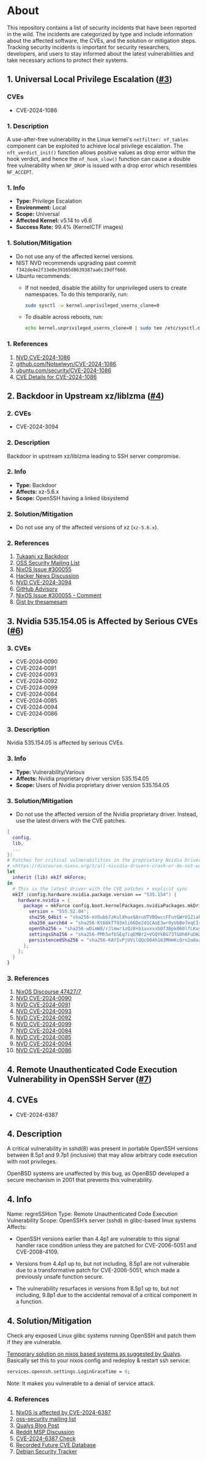 # About

This repository contains a list of security incidents that have been reported in the wild. The incidents are categorized by type and include information about the affected software, the CVEs, and the solution or mitigation steps. Tracking security incidents is important for security researchers, developers, and users to stay informed about the latest vulnerabilities and take necessary actions to protect their systems.

## 1. Universal Local Privilege Escalation ([#3](https://github.com/TanvirOnGH/nixos-config/issues/3))

### CVEs

- CVE-2024-1086

### 1. Description

A use-after-free vulnerability in the Linux kernel's `netfilter: nf_tables` component can be exploited to achieve local privilege escalation. The `nft_verdict_init()` function allows positive values as drop error within the hook verdict, and hence the `nf_hook_slow()` function can cause a double free vulnerability when `NF_DROP` is issued with a drop error which resembles `NF_ACCEPT`.

### 1. Info

- **Type:** Privilege Escalation
- **Environment:** Local
- **Scope:** Universal
- **Affected Kernel:** v5.14 to v6.6
- **Success Rate:** 99.4% (KernelCTF images)

### 1. Solution/Mitigation

- Do not use any of the affected kernel versions.
- NIST NVD recommends upgrading past commit `f342de4e2f33e0e39165d8639387aa6c19dff660`.
- Ubuntu recommends:
  - If not needed, disable the ability for unprivileged users to create namespaces. To do this temporarily, run:

    ```sh
    sudo sysctl -w kernel.unprivileged_userns_clone=0
    ```

  - To disable across reboots, run:

    ```sh
    echo kernel.unprivileged_userns_clone=0 | sudo tee /etc/sysctl.d/99-disable-unpriv-userns.conf
    ```

### 1. References

1. [NVD CVE-2024-1086](https://nvd.nist.gov/vuln/detail/CVE-2024-1086)
2. [github.com/Notselwyn/CVE-2024-1086](https://github.com/Notselwyn/CVE-2024-1086)
3. [ubuntu.com/security/CVE-2024-1086](https://ubuntu.com/security/CVE-2024-1086)
4. [CVE Details for CVE-2024-1086](https://www.cvedetails.com/cve/CVE-2024-1086/)

## 2. Backdoor in Upstream xz/liblzma ([#4](https://github.com/TanvirOnGH/nixos-config/issues/4))

### 2. CVEs

- CVE-2024-3094

### 2. Description

Backdoor in upstream xz/liblzma leading to SSH server compromise.

### 2. Info

- **Type:** Backdoor
- **Affects:** xz-5.6.x
- **Scope:** OpenSSH having a linked libsystemd

### 2. Solution/Mitigation

- Do not use any of the affected versions of xz (`xz-5.6.x`).

### 2. References

1. [Tukaani xz Backdoor](https://tukaani.org/xz-backdoor/)
2. [OSS Security Mailing List](https://www.openwall.com/lists/oss-security/2024/03/29/4)
3. [NixOS Issue #300055](https://github.com/NixOS/nixpkgs/issues/300055)
4. [Hacker News Discussion](https://news.ycombinator.com/item?id=39865810)
5. [NVD CVE-2024-3094](https://nvd.nist.gov/vuln/detail/CVE-2024-3094)
6. [GitHub Advisory](https://github.com/advisories/GHSA-rxwq-x6h5-x525)
7. [NixOS Issue #300055 - Comment](https://github.com/NixOS/nixpkgs/issues/300055#issuecomment-2027690942)
8. [Gist by thesamesam](https://gist.github.com/thesamesam/223949d5a074ebc3dce9ee78baad9e27)

## 3. Nvidia 535.154.05 is Affected by Serious CVEs ([#6](https://github.com/TanvirOnGH/nixos-config/issues/6))

### 3. CVEs

- CVE‑2024‑0090
- CVE‑2024‑0091
- CVE‑2024‑0093
- CVE‑2024‑0092
- CVE‑2024‑0099
- CVE‑2024‑0084
- CVE‑2024‑0085
- CVE‑2024‑0094
- CVE‑2024‑0086

### 3. Description

Nvidia 535.154.05 is affected by serious CVEs.

### 3. Info

- **Type:** Vulnerability/Various
- **Affects:** Nvidia proprietary driver version 535.154.05
- **Scope:** Users of Nvidia proprietary driver version 535.154.05

### 3. Solution/Mitigation

- Do not use the affected version of the Nvidia proprietary driver. Instead, use the latest drivers with the CVE patches.

```nix
{
  config,
  lib,
  ...
}:
# Patches for critical vulnerabilities in the proprietary Nvidia Driver version 535.154
# <https://discourse.nixos.org/t/all-nividia-drivers-crash-or-do-not-work/47427/7>
let
  inherit (lib) mkIf mkForce;
in
  # This is the latest driver with the CVE patches + explicit sync
  mkIf (config.hardware.nvidia.package.version == "535.154") {
    hardware.nvidia = {
      package = mkForce config.boot.kernelPackages.nvidiaPackages.mkDriver {
        version = "555.52.04";
        sha256_64bit = "sha256-nVOubb7zKulXhux9AruUTVBQwccFFuYGWrU1ZiakRAI=";
        sha256_aarch64 = "sha256-Kt60kTTO3mli66De2d1CAoE3wr0yUbBe7eqCIrYHcWk=";
        openSha256 = "sha256-wDimW8/rJlmwr1zQz8+b1uvxxxbOf3Bpk060lfLKuy0=";
        settingsSha256 = "sha256-PMh5efbSEq7iqEMBr2+VGQYkBG73TGUh6FuDHZhmwHk=";
        persistencedSha256 = "sha256-KAYIvPjUVilQQcD04h163MHmKcQrn2a8oaXujL2Bxro=";
      };
    };
  }
}
```

### 3. References

1. [NixOS Discourse 47427/7](https://discourse.nixos.org/t/all-nividia-drivers-crash-or-do-not-work/47427/7)
2. [NVD CVE-2024-0090](https://nvd.nist.gov/vuln/detail/CVE-2024-0090)
3. [NVD CVE-2024-0091](https://nvd.nist.gov/vuln/detail/CVE-2024-0091)
4. [NVD CVE-2024-0093](https://nvd.nist.gov/vuln/detail/CVE-2024-0093)
5. [NVD CVE-2024-0092](https://nvd.nist.gov/vuln/detail/CVE-2024-0092)
6. [NVD CVE-2024-0099](https://nvd.nist.gov/vuln/detail/CVE-2024-0099)
7. [NVD CVE-2024-0084](https://nvd.nist.gov/vuln/detail/CVE-2024-0084)
8. [NVD CVE-2024-0085](https://nvd.nist.gov/vuln/detail/CVE-2024-0085)
9. [NVD CVE-2024-0094](https://nvd.nist.gov/vuln/detail/CVE-2024-0094)
10. [NVD CVE-2024-0086](https://nvd.nist.gov/vuln/detail/CVE-2024-0086)

## 4. Remote Unauthenticated Code Execution Vulnerability in OpenSSH Server ([#7](https://github.com/TanvirOnGH/nixos-config/issues/7))

## 4. CVEs

- CVE-2024-6387

## 4. Description

A critical vulnerability in sshd(8) was present in portable OpenSSH versions between 8.5p1 and 9.7p1 (inclusive) that may allow arbitrary code execution with root privileges.

OpenBSD systems are unaffected by this bug, as OpenBSD developed a secure mechanism in 2001 that prevents this vulnerability.

## 4. Info

Name: regreSSHion
Type: Remote Unauthenticated Code Execution Vulnerability
Scope: OpenSSH’s server (sshd) in glibc-based linux systems
Affects:

- OpenSSH versions earlier than 4.4p1 are vulnerable to this signal handler race condition unless they are patched for CVE-2006-5051 and CVE-2008-4109.

- Versions from 4.4p1 up to, but not including, 8.5p1 are not vulnerable due to a transformative patch for CVE-2006-5051, which made a previously unsafe function secure.

- The vulnerability resurfaces in versions from 8.5p1 up to, but not including, 9.8p1 due to the accidental removal of a critical component in a function.

## 4. Solution/Mitigation

Check any exposed Linux glibc systems running OpenSSH and patch them if they are vulnerable.

[Temporary solution on nixos based systems as suggested by Qualys](https://github.com/nix-community/srvos/pull/449). Basically set this to your nixos config and redeploy & restart ssh service:

```nix
services.openssh.settings.LoginGraceTime = 0;
```

Note: It makes you vulnerable to a denial of service attack.

### 4. References

1. [NixOS is affected by CVE-2024-6387](https://discourse.nixos.org/t/security-advisory-openssh-cve-2024-6387-regresshion-update-your-servers-asap/48220)
2. [oss-security mailing list](https://www.openwall.com/lists/oss-security/2024/07/01/3)
3. [Qualys Blog Post](https://blog.qualys.com/vulnerabilities-threat-research/2024/07/01/regresshion-remote-unauthenticated-code-execution-vulnerability-in-openssh-server)
4. [Reddit MSP Discussion](https://www.reddit.com/r/msp/comments/1dsse9e/security_awareness_openssh_cve20246387_rce/)
5. [CVE-2024-6387 Check](https://github.com/xaitax/CVE-2024-6387_Check)
6. [Recorded Future CVE Database](https://www.recordedfuture.com/vulnerability-database/CVE-2024-6387)
7. [Debian Security Tracker](https://security-tracker.debian.org/tracker/CVE-2024-6387)